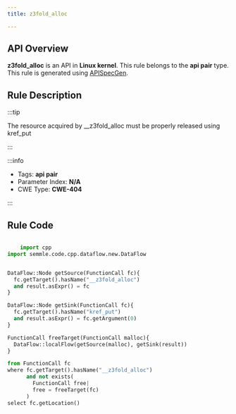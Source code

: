 ```yaml
---
title: z3fold_alloc

---
```



## API Overview
**z3fold_alloc** is an API in **Linux kernel**. This rule belongs to the **api pair** type. This rule is generated using [APISpecGen](../../tools/APISpecGen).
## Rule Description

:::tip

The resource acquired by __z3fold_alloc must be properly released using kref_put

:::

:::info

- Tags: **api pair**
- Parameter Index: **N/A**
- CWE Type: **CWE-404**

:::

## Rule Code
```python

    import cpp
import semmle.code.cpp.dataflow.new.DataFlow


DataFlow::Node getSource(FunctionCall fc){
  fc.getTarget().hasName("__z3fold_alloc")
  and result.asExpr() = fc
}

DataFlow::Node getSink(FunctionCall fc){
  fc.getTarget().hasName("kref_put")
  and result.asExpr() = fc.getArgument(0)
}

FunctionCall freeTarget(FunctionCall malloc){
  DataFlow::localFlow(getSource(malloc), getSink(result))
}

from FunctionCall fc
where fc.getTarget().hasName("__z3fold_alloc")
      and not exists(
        FunctionCall free| 
        free = freeTarget(fc)
      )
select fc.getLocation()

    
```